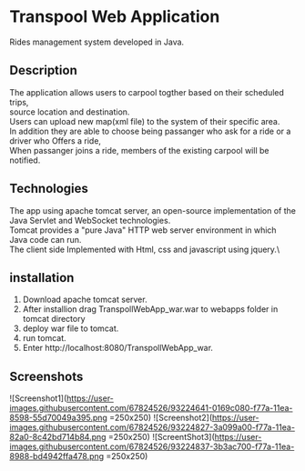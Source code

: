 
# Transpool Web Application
Rides management system developed in Java.
## Description
The application allows users to carpool togther based on their scheduled trips,\
source location and destination.\
Users can upload new map(xml file) to the system of their specific area.\
In addition they are able to choose being passanger who ask for a ride or a driver who Offers a ride,\
When passanger joins a ride, members of the existing carpool will be notified.
##  Technologies
The app using apache tomcat server, an open-source implementation of the Java Servlet and WebSocket technologies.\
Tomcat provides a "pure Java" HTTP web server environment in which Java code can run.\
The client side Implemented with Html, css and javascript using jquery.\
## installation
1. Download apache tomcat server.
2. After installion drag TranspollWebApp_war.war to webapps folder in tomcat directory
3. deploy war file to tomcat.
4. run tomcat.
5. Enter http://localhost:8080/TranspollWebApp_war.
## Screenshots
![Screenshot1](https://user-images.githubusercontent.com/67824526/93224641-0169c080-f77a-11ea-8598-55d70049a395.png =250x250)
![Screenshot2](https://user-images.githubusercontent.com/67824526/93224827-3a099a00-f77a-11ea-82a0-8c42bd714b84.png  =250x250)
![ScreentShot3](https://user-images.githubusercontent.com/67824526/93224837-3b3ac700-f77a-11ea-8988-bd4942ffa478.png  =250x250)






 
